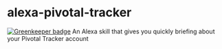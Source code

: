 # alexa-pivotal-tracker

[![Greenkeeper badge](https://badges.greenkeeper.io/Astrocoders/alexa-pivotal-tracker.svg)](https://greenkeeper.io/)
An Alexa skill that gives you quickly briefing about your Pivotal Tracker account 
